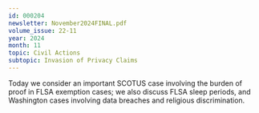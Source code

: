 ```yaml
---
id: 000204
newsletter: November2024FINAL.pdf
volume_issue: 22-11
year: 2024
month: 11
topic: Civil Actions
subtopic: Invasion of Privacy Claims
---
```


Today we consider an important SCOTUS case involving the burden of proof in FLSA exemption cases; we also discuss FLSA sleep periods, and Washington cases involving data breaches and religious discrimination.